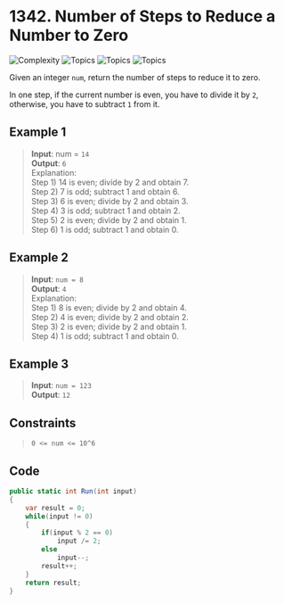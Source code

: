 # 1342. Number of Steps to Reduce a Number to Zero

![Complexity](https://img.shields.io/badge/easy-green)
![Topics](https://img.shields.io/badge/math-blue)
![Topics](https://img.shields.io/badge/bit_manipulation-blue)
![Topics](https://img.shields.io/badge/done-purple)

Given an integer `num`, return the number of steps to reduce it to zero.

In one step, if the current number is even, you have to divide it by `2`, otherwise, you have to subtract `1` from it.

## Example 1

> **Input**: num = `14`  
> **Output**: `6`  
> Explanation:  
> Step 1) 14 is even; divide by 2 and obtain 7.  
> Step 2) 7 is odd; subtract 1 and obtain 6.  
> Step 3) 6 is even; divide by 2 and obtain 3.  
> Step 4) 3 is odd; subtract 1 and obtain 2.  
> Step 5) 2 is even; divide by 2 and obtain 1.  
> Step 6) 1 is odd; subtract 1 and obtain 0.  

## Example 2

> **Input**: `num = 8`  
> **Output**: `4`  
> Explanation:  
> Step 1) 8 is even; divide by 2 and obtain 4.  
> Step 2) 4 is even; divide by 2 and obtain 2.  
> Step 3) 2 is even; divide by 2 and obtain 1.  
> Step 4) 1 is odd; subtract 1 and obtain 0.  

## Example 3

> **Input**: `num = 123`  
> **Output**: `12`

## Constraints

> `0 <= num <= 10^6`

## Code
```csharp
public static int Run(int input)
{
    var result = 0;
    while(input != 0)
    {
        if(input % 2 == 0)
            input /= 2;
        else
            input--;
        result++;
    }
    return result;
}
```